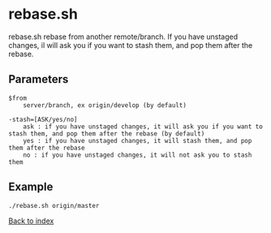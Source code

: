 rebase.sh
=========

rebase.sh rebase from another remote/branch.
If you have unstaged changes, il will ask you if you want to stash them, and pop them after the rebase.

Parameters
----------
```
$from
    server/branch, ex origin/develop (by default)

-stash=[ASK/yes/no]
    ask : if you have unstaged changes, it will ask you if you want to stash them, and pop them after the rebase (by default)
    yes : if you have unstaged changes, it will stash them, and pop them after the rebase
    no : if you have unstaged changes, it will not ask you to stash them
```

Example
-------
```
./rebase.sh origin/master
```

[Back to index](../README.md)
